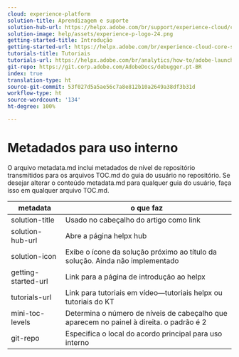 ```yaml
---
cloud: experience-platform
solution-title: Aprendizagem e suporte
solution-hub-url: https://helpx.adobe.com/br/support/experience-cloud/core-services.html
solution-image: help/assets/experience-p-logo-24.png
getting-started-title: Introdução
getting-started-url: https://helpx.adobe.com/br/experience-cloud-core-services/get-started.html
tutorials-title: Tutoriais
tutorials-url: https://helpx.adobe.com/br/analytics/how-to/adobe-launch-publishing-process.html
git-repo: https://git.corp.adobe.com/AdobeDocs/debugger.pt-BR
index: true
translation-type: ht
source-git-commit: 53f027d5a5ae56c7a8e812b10a2649a38df3b31d
workflow-type: ht
source-wordcount: '134'
ht-degree: 100%

---
```



# Metadados para uso interno

O arquivo metadata.md inclui metadados de nível de repositório transmitidos para os arquivos TOC.md do guia do usuário no repositório. Se desejar alterar o conteúdo metadata.md para qualquer guia do usuário, faça isso em qualquer arquivo TOC.md.

| metadata | o que faz |
|--- |--- |
| solution-title | Usado no cabeçalho do artigo como link |
| solution-hub-url | Abre a página helpx hub |
| solution-icon | Exibe o ícone da solução próximo ao título da solução. Ainda não implementado |
| getting-started-url | Link para a página de introdução ao helpx |
| tutorials-url | Link para tutoriais em vídeo—tutoriais helpx ou tutoriais do KT |
| mini-toc-levels | Determina o número de níveis de cabeçalho que aparecem no painel à direita. o padrão é 2 |
| git-repo | Especifica o local do acordo principal para uso interno |
